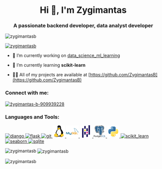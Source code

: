 <h1 align="center">Hi 👋, I'm Zygimantas</h1>
<h3 align="center">A passionate backend developer, data analyst developer</h3>

<p align="left"> <img src="https://komarev.com/ghpvc/?username=zygimantasb&label=Profile%20views&color=0e75b6&style=flat" alt="zygimantasb" /> </p>

<p align="left"> <a href="https://github.com/ryo-ma/github-profile-trophy"><img src="https://github-profile-trophy.vercel.app/?username=zygimantasb" alt="zygimantasb" /></a> </p>

- 🔭 I’m currently working on [data_science_ml_learning](https://github.com/ZygimantasB/data_science_ml_learning)

- 🌱 I’m currently learning **scikit-learn**

- 👨‍💻 All of my projects are available at [https://github.com/ZygimantasB](https://github.com/ZygimantasB)

<h3 align="left">Connect with me:</h3>
<p align="left">
<a href="https://linkedin.com/in/žygimantas-b-909939228" target="blank"><img align="center" src="https://raw.githubusercontent.com/rahuldkjain/github-profile-readme-generator/master/src/images/icons/Social/linked-in-alt.svg" alt="žygimantas-b-909939228" height="30" width="40" /></a>
</p>

<h3 align="left">Languages and Tools:</h3>
<p align="left"> <a href="https://www.djangoproject.com/" target="_blank" rel="noreferrer"> <img src="https://cdn.worldvectorlogo.com/logos/django.svg" alt="django" width="40" height="40"/> </a> <a href="https://flask.palletsprojects.com/" target="_blank" rel="noreferrer"> <img src="https://www.vectorlogo.zone/logos/pocoo_flask/pocoo_flask-icon.svg" alt="flask" width="40" height="40"/> </a> <a href="https://git-scm.com/" target="_blank" rel="noreferrer"> <img src="https://www.vectorlogo.zone/logos/git-scm/git-scm-icon.svg" alt="git" width="40" height="40"/> </a> <a href="https://www.linux.org/" target="_blank" rel="noreferrer"> <img src="https://raw.githubusercontent.com/devicons/devicon/master/icons/linux/linux-original.svg" alt="linux" width="40" height="40"/> </a> <a href="https://www.mysql.com/" target="_blank" rel="noreferrer"> <img src="https://raw.githubusercontent.com/devicons/devicon/master/icons/mysql/mysql-original-wordmark.svg" alt="mysql" width="40" height="40"/> </a> <a href="https://pandas.pydata.org/" target="_blank" rel="noreferrer"> <img src="https://raw.githubusercontent.com/devicons/devicon/2ae2a900d2f041da66e950e4d48052658d850630/icons/pandas/pandas-original.svg" alt="pandas" width="40" height="40"/> </a> <a href="https://www.postgresql.org" target="_blank" rel="noreferrer"> <img src="https://raw.githubusercontent.com/devicons/devicon/master/icons/postgresql/postgresql-original-wordmark.svg" alt="postgresql" width="40" height="40"/> </a> <a href="https://www.python.org" target="_blank" rel="noreferrer"> <img src="https://raw.githubusercontent.com/devicons/devicon/master/icons/python/python-original.svg" alt="python" width="40" height="40"/> </a> <a href="https://scikit-learn.org/" target="_blank" rel="noreferrer"> <img src="https://upload.wikimedia.org/wikipedia/commons/0/05/Scikit_learn_logo_small.svg" alt="scikit_learn" width="40" height="40"/> </a> <a href="https://seaborn.pydata.org/" target="_blank" rel="noreferrer"> <img src="https://seaborn.pydata.org/_images/logo-mark-lightbg.svg" alt="seaborn" width="40" height="40"/> </a> <a href="https://www.sqlite.org/" target="_blank" rel="noreferrer"> <img src="https://www.vectorlogo.zone/logos/sqlite/sqlite-icon.svg" alt="sqlite" width="40" height="40"/> </a> </p>

<p><img align="left" src="https://github-readme-stats.vercel.app/api/top-langs?username=zygimantasb&show_icons=true&locale=en&layout=compact" alt="zygimantasb" /></p>

<p>&nbsp;<img align="center" src="https://github-readme-stats.vercel.app/api?username=zygimantasb&show_icons=true&locale=en" alt="zygimantasb" /></p>

<p><img align="center" src="https://github-readme-streak-stats.herokuapp.com/?user=zygimantasb&" alt="zygimantasb" /></p>
